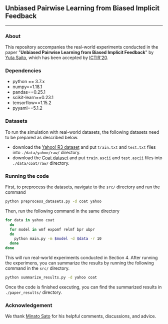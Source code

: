## Unbiased Pairwise Learning from Biased Implicit Feedback

---

### About

This repository accompanies the real-world experiments conducted in the paper "**Unbiased Pairwise Learning from Biased Implicit Feedback**" by [Yuta Saito](https://usaito.github.io/), which has been accepted by [ICTIR'20](https://ictir2020.org/).

<!-- If you find this code useful in your research then please cite:

```
@
``` -->


### Dependencies

- python == 3.7.x
- numpy==1.18.1
- pandas==0.25.1
- scikit-learn==0.23.1
- tensorflow==1.15.2
- pyyaml==5.1.2

### Datasets
To run the simulation with real-world datasets, the following datasets need to be prepared as described below.

- download the [Yahoo! R3 dataset](https://webscope.sandbox.yahoo.com/catalog.php?datatype=r) and put `train.txt` and `test.txt` files into `./data/yahoo/raw/` directory.
- download the [Coat dataset](https://www.cs.cornell.edu/~schnabts/mnar/) and put `train.ascii` and `test.ascii` files into `./data/coat/raw/` directory.

### Running the code

First, to preprocess the datasets, navigate to the `src/` directory and run the command

```bash
python preprocess_datasets.py -d coat yahoo
```

Then, run the following command in the same directory

```bash
for data in yahoo coat
  do
  for model in wmf expomf relmf bpr ubpr
  do
    python main.py -m $model -d $data -r 10
  done
done
```

This will run real-world experiments conducted in Section 4.
After running the experimens, you can summarize the results by running the following command in the `src/` directory.

```bash
python summarize_results.py -d yahoo coat
```

Once the code is finished executing, you can find the summarized results in `./paper_results/` directory.


### Acknowledgement

We thank [Minato Sato](https://github.com/satopirka) for his helpful comments, discussions, and advice.

